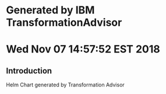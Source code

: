 # Generated by IBM TransformationAdvisor
# Wed Nov 07 14:57:52 EST 2018
## Introduction

Helm Chart generated by Transformation Advisor
